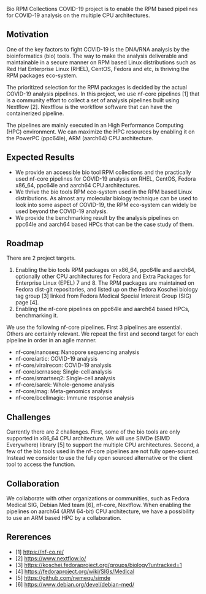 Bio RPM Collections COVID-19 project is to enable the RPM based pipelines for COVID-19 analysis on the multiple CPU architectures.

## Motivation

One of the key factors to fight COVID-19 is the DNA/RNA analysis by the bioinformatics (bio) tools. The way to make the analysis deliverable and maintainable in a secure manner on RPM based Linux distributions such as Red Hat Enterprise Linux (RHEL), CentOS, Fedora and etc, is thriving the RPM packages eco-system.

The prioritized selection for the RPM packages is decided by the actual COVID-19 analysis pipelines. In this project, we use nf-core pipelines [1] that is a community effort to collect a set of analysis pipelines built using Nextflow [2]. Nextflow is the workflow software that can have the containerized pipeline.

The pipelines are mainly executed in an High Performance Computing (HPC) environment. We can maximize the HPC resources by enabling it on the PowerPC (ppc64le), ARM (aarch64) CPU architecture.

## Expected Results

* We provide an accessible bio tool RPM collections and the practically used nf-core pipelines for COVID-19 analysis on RHEL, CentOS, Fedora x86_64, ppc64le and aarch64 CPU architectures.
* We thrive the bio tools RPM eco-system used in the RPM based Linux distributions. As almost any molecular biology technique can be used to look into some aspect of COVID-19, the RPM eco-system can widely be used beyond the COVID-19 analysis.
* We provide the benchmarking result by the analysis pipelines on ppc64le and aarch64 based HPCs that can be the case study of them.

## Roadmap

There are 2 project targets.

1. Enabling the bio tools RPM packages on x86_64, ppc64le and aarch64, optionally other CPU architectures for Fedora and Extra Packages for Enterprise Linux (EPEL) 7 and 8. The RPM packages are maintained on Fedora dist-git repositories, and listed up on the Fedora Koschei biology tag group [3] linked from Fedora Medical Special Interest Group (SIG) page [4].
2. Enabling the nf-core pipelines on ppc64le and aarch64 based HPCs, benchmarking it.

We use the following nf-core pipelines. First 3 pipelines are essential. Others are certainly relevant.
We repeat the first  and second target for each pipeline in order in an agile manner.

* nf-core/nanoseq: Nanopore sequencing analysis
* nf-core/artic: COVID-19 analysis
* nf-core/viralrecon: COVID-19 analysis
* nf-core/scrnaseq: Single-cell analysis
* nf-core/smartseq2: Single-cell analysis
* nf-core/sarek: Whole-genome analysis
* nf-core/mag: Meta-genomics analysis
* nf-core/bcellmagic: Immune response analysis

## Challenges

Currently there are 2 challenges. First, some of the bio tools are only supported in x86_64 CPU architecture. We will use SIMDe (SIMD Everywhere) library [5] to support the multiple CPU architectures. Second, a few of the bio tools used in the nf-core pipelines are not fully open-sourced. Instead we consider to use the fully open sourced alternative or the client tool to access the function.

## Collaboration

We collaborate with other organizations or communities, such as Fedora Medical SIG, Debian Med team [6], nf-core, Nextflow. When enabling the pipelines on aarch64 (ARM 64-bit) CPU architecture, we have a possibility to use an ARM based HPC by a collaboration.

## Rererences

* [1] https://nf-co.re/
* [2] https://www.nextflow.io/
* [3] https://koschei.fedoraproject.org/groups/biology?untracked=1
* [4] https://fedoraproject.org/wiki/SIGs/Medical
* [5] https://github.com/nemequ/simde
* [6] https://www.debian.org/devel/debian-med/
